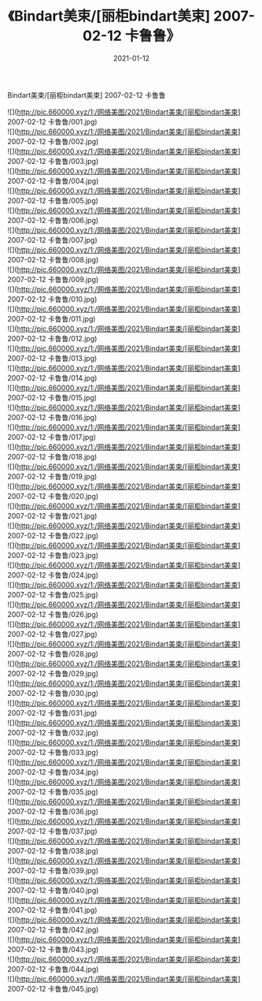 ﻿---
layout: post
title:  《Bindart美束/[丽柜bindart美束] 2007-02-12 卡鲁鲁》
date:   2021-01-12
img: http://pic.660000.xyz/1:/网络美图/2021/Bindart美束/[丽柜bindart美束] 2007-02-12 卡鲁鲁/000.jpg
categories: [美女, 清纯, 唯美]
---

Bindart美束/[丽柜bindart美束] 2007-02-12 卡鲁鲁

 ![](http://pic.660000.xyz/1:/网络美图/2021/Bindart美束/[丽柜bindart美束] 2007-02-12 卡鲁鲁/001.jpg) <br>![](http://pic.660000.xyz/1:/网络美图/2021/Bindart美束/[丽柜bindart美束] 2007-02-12 卡鲁鲁/002.jpg) <br>![](http://pic.660000.xyz/1:/网络美图/2021/Bindart美束/[丽柜bindart美束] 2007-02-12 卡鲁鲁/003.jpg) <br>![](http://pic.660000.xyz/1:/网络美图/2021/Bindart美束/[丽柜bindart美束] 2007-02-12 卡鲁鲁/004.jpg) <br>![](http://pic.660000.xyz/1:/网络美图/2021/Bindart美束/[丽柜bindart美束] 2007-02-12 卡鲁鲁/005.jpg) <br>![](http://pic.660000.xyz/1:/网络美图/2021/Bindart美束/[丽柜bindart美束] 2007-02-12 卡鲁鲁/006.jpg) <br>![](http://pic.660000.xyz/1:/网络美图/2021/Bindart美束/[丽柜bindart美束] 2007-02-12 卡鲁鲁/007.jpg) <br>![](http://pic.660000.xyz/1:/网络美图/2021/Bindart美束/[丽柜bindart美束] 2007-02-12 卡鲁鲁/008.jpg) <br>![](http://pic.660000.xyz/1:/网络美图/2021/Bindart美束/[丽柜bindart美束] 2007-02-12 卡鲁鲁/009.jpg) <br>![](http://pic.660000.xyz/1:/网络美图/2021/Bindart美束/[丽柜bindart美束] 2007-02-12 卡鲁鲁/010.jpg) <br>![](http://pic.660000.xyz/1:/网络美图/2021/Bindart美束/[丽柜bindart美束] 2007-02-12 卡鲁鲁/011.jpg) <br>![](http://pic.660000.xyz/1:/网络美图/2021/Bindart美束/[丽柜bindart美束] 2007-02-12 卡鲁鲁/012.jpg) <br>![](http://pic.660000.xyz/1:/网络美图/2021/Bindart美束/[丽柜bindart美束] 2007-02-12 卡鲁鲁/013.jpg) <br>![](http://pic.660000.xyz/1:/网络美图/2021/Bindart美束/[丽柜bindart美束] 2007-02-12 卡鲁鲁/014.jpg) <br>![](http://pic.660000.xyz/1:/网络美图/2021/Bindart美束/[丽柜bindart美束] 2007-02-12 卡鲁鲁/015.jpg) <br>![](http://pic.660000.xyz/1:/网络美图/2021/Bindart美束/[丽柜bindart美束] 2007-02-12 卡鲁鲁/016.jpg) <br>![](http://pic.660000.xyz/1:/网络美图/2021/Bindart美束/[丽柜bindart美束] 2007-02-12 卡鲁鲁/017.jpg) <br>![](http://pic.660000.xyz/1:/网络美图/2021/Bindart美束/[丽柜bindart美束] 2007-02-12 卡鲁鲁/018.jpg) <br>![](http://pic.660000.xyz/1:/网络美图/2021/Bindart美束/[丽柜bindart美束] 2007-02-12 卡鲁鲁/019.jpg) <br>![](http://pic.660000.xyz/1:/网络美图/2021/Bindart美束/[丽柜bindart美束] 2007-02-12 卡鲁鲁/020.jpg) <br>![](http://pic.660000.xyz/1:/网络美图/2021/Bindart美束/[丽柜bindart美束] 2007-02-12 卡鲁鲁/021.jpg) <br>![](http://pic.660000.xyz/1:/网络美图/2021/Bindart美束/[丽柜bindart美束] 2007-02-12 卡鲁鲁/022.jpg) <br>![](http://pic.660000.xyz/1:/网络美图/2021/Bindart美束/[丽柜bindart美束] 2007-02-12 卡鲁鲁/023.jpg) <br>![](http://pic.660000.xyz/1:/网络美图/2021/Bindart美束/[丽柜bindart美束] 2007-02-12 卡鲁鲁/024.jpg) <br>![](http://pic.660000.xyz/1:/网络美图/2021/Bindart美束/[丽柜bindart美束] 2007-02-12 卡鲁鲁/025.jpg) <br>![](http://pic.660000.xyz/1:/网络美图/2021/Bindart美束/[丽柜bindart美束] 2007-02-12 卡鲁鲁/026.jpg) <br>![](http://pic.660000.xyz/1:/网络美图/2021/Bindart美束/[丽柜bindart美束] 2007-02-12 卡鲁鲁/027.jpg) <br>![](http://pic.660000.xyz/1:/网络美图/2021/Bindart美束/[丽柜bindart美束] 2007-02-12 卡鲁鲁/028.jpg) <br>![](http://pic.660000.xyz/1:/网络美图/2021/Bindart美束/[丽柜bindart美束] 2007-02-12 卡鲁鲁/029.jpg) <br>![](http://pic.660000.xyz/1:/网络美图/2021/Bindart美束/[丽柜bindart美束] 2007-02-12 卡鲁鲁/030.jpg) <br>![](http://pic.660000.xyz/1:/网络美图/2021/Bindart美束/[丽柜bindart美束] 2007-02-12 卡鲁鲁/031.jpg) <br>![](http://pic.660000.xyz/1:/网络美图/2021/Bindart美束/[丽柜bindart美束] 2007-02-12 卡鲁鲁/032.jpg) <br>![](http://pic.660000.xyz/1:/网络美图/2021/Bindart美束/[丽柜bindart美束] 2007-02-12 卡鲁鲁/033.jpg) <br>![](http://pic.660000.xyz/1:/网络美图/2021/Bindart美束/[丽柜bindart美束] 2007-02-12 卡鲁鲁/034.jpg) <br>![](http://pic.660000.xyz/1:/网络美图/2021/Bindart美束/[丽柜bindart美束] 2007-02-12 卡鲁鲁/035.jpg) <br>![](http://pic.660000.xyz/1:/网络美图/2021/Bindart美束/[丽柜bindart美束] 2007-02-12 卡鲁鲁/036.jpg) <br>![](http://pic.660000.xyz/1:/网络美图/2021/Bindart美束/[丽柜bindart美束] 2007-02-12 卡鲁鲁/037.jpg) <br>![](http://pic.660000.xyz/1:/网络美图/2021/Bindart美束/[丽柜bindart美束] 2007-02-12 卡鲁鲁/038.jpg) <br>![](http://pic.660000.xyz/1:/网络美图/2021/Bindart美束/[丽柜bindart美束] 2007-02-12 卡鲁鲁/039.jpg) <br>![](http://pic.660000.xyz/1:/网络美图/2021/Bindart美束/[丽柜bindart美束] 2007-02-12 卡鲁鲁/040.jpg) <br>![](http://pic.660000.xyz/1:/网络美图/2021/Bindart美束/[丽柜bindart美束] 2007-02-12 卡鲁鲁/041.jpg) <br>![](http://pic.660000.xyz/1:/网络美图/2021/Bindart美束/[丽柜bindart美束] 2007-02-12 卡鲁鲁/042.jpg) <br>![](http://pic.660000.xyz/1:/网络美图/2021/Bindart美束/[丽柜bindart美束] 2007-02-12 卡鲁鲁/043.jpg) <br>![](http://pic.660000.xyz/1:/网络美图/2021/Bindart美束/[丽柜bindart美束] 2007-02-12 卡鲁鲁/044.jpg) <br>![](http://pic.660000.xyz/1:/网络美图/2021/Bindart美束/[丽柜bindart美束] 2007-02-12 卡鲁鲁/045.jpg) <br>